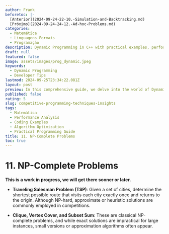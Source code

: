```yaml
---
author: Frank
beforetoc: |-
  [Anterior](2024-09-24-22-10.-Simulation-and-Backtracking.md)
  [Próximo](2024-09-24-24-12.-Ad-hoc-Problems.md)
categories:
  - Matemática
  - Linguagens Formais
  - Programação
description: Dynamic Programming in C++ with practical examples, performance analysis, and detailed explanations to optimize your coding skills and algorithm efficiency.
draft: null
featured: false
image: assets/images/prog_dynamic.jpeg
keywords:
  - Dynamic Programming
  - Developer Tips
lastmod: 2024-09-25T23:34:22.081Z
layout: post
preview: In this comprehensive guide, we delve into the world of Dynamic Programming with C++. Learn the core principles of Competitive Programming, explore various algorithmic examples, and understand performance differences through detailed code comparisons. Perfect for developers looking to optimize their coding skills and boost algorithm efficiency.
published: false
rating: 5
slug: competitive-programming-techniques-insights
tags:
  - Matemática
  - Performance Analysis
  - Coding Examples
  - Algorithm Optimization
  - Practical Programming Guide
title: 11. NP-Complete Problems
toc: true
---
```


# 11. NP-Complete Problems

**This is a work in progress, we will get there sooner or later.**


- **Traveling Salesman Problem (TSP)**: Given a set of cities, determine the shortest possible route that visits each city exactly once and returns to the origin. Although NP-hard, approximate or heuristic solutions are commonly employed in competitions.

- **Clique, Vertex Cover, and Subset Sum**: These are classical NP-complete problems, and while exact solutions are impractical for large instances, small versions or approximation algorithms often appear.
